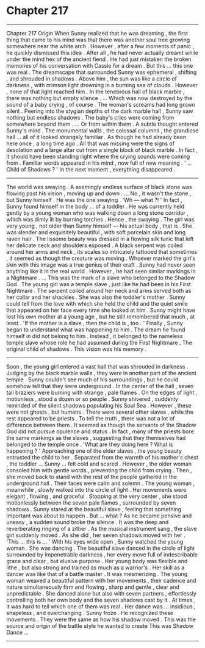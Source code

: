 
# Chapter 217


---

Chapter 217 Origin
When Sunny realized that he was dreaming , the first thing that came to his mind was that there was another soul tree growing somewhere near the white arch . However , after a few moments of panic , he quickly dismissed this idea .
After all , he had never actually dreamt while under the mind hex of the ancient fiend . He had just mistaken the broken memories of his conversation with Cassie for a dream .
But this … this one was real .
The dreamscape that surrounded Sunny was ephemeral , shifting , and shrouded in shadows . Above him , the sun was like a circle of darkness , with crimson light drowning in a burning sea of clouds . However , none of that light reached him .
In the tenebrous hall of black marble , there was nothing but empty silence .
… Which was now destroyed by the sound of a baby crying , of course .
The woman's screams had long grown silent . Peering into the stygian depths of the dark marble hall , Sunny saw nothing but endless shadows . The baby's cries were coming from somewhere beyond them .
… Or from within them .
A subtle thought entered Sunny's mind . The monumental walls , the colossal columns , the grandiose hall … all of it looked strangely familiar . As though he had already been here once , a long time ago .
All that was missing were the signs of desolation and a large altar cut from a single block of black marble . In fact , it should have been standing right where the crying sounds were coming from .
Familiar words appeared in his mind , now full of new meaning .
' ... Child of Shadows ? '
In the next moment , everything disappeared .
***
The world was swaying . A seemingly endless surface of black stone was flowing past his vision , moving up and down .
… No , it wasn't the stone , but Sunny himself . He was the one swaying .
'Wh — what ?! '
In fact , Sunny found himself in the body … of a toddler . He was currently held gently by a young woman who was walking down a long stone corridor , which was dimly lit by burning torches . Hence , the swaying .
The girl was very young , not older than Sunny himself — his actual body , that is . She was slender and exquisitely beautiful , with soft porcelain skin and long raven hair . The lissome beauty was dressed in a flowing silk tunic that left her delicate neck and shoulders exposed .
A black serpent was coiled around her arms and neck , its scales so intricately tattooed that sometimes , it seemed as though the creature was moving . Whoever marked the girl's skin with this image was a true genius of their craft . Sunny had never seen anything like it in the real world .
However , he had seen similar markings in a Nightmare .
… This was the mark of a slave who belonged to the Shadow God .
The young girl was a temple slave , just like he had been in his First Nightmare . The serpent coiled around her neck and arms served both as her collar and her shackles .
She was also the toddler's mother . Sunny could tell from the love with which she held the child and the quiet smile that appeared on her face every time she looked at him .
Sunny might have lost his own mother at a young age , but he still remembered that much , at least .
'If the mother is a slave , then the child is , too . '
Finally , Sunny began to understand what was happening to him .
The dream he found himself in did not belong to him . Instead , it belonged to the nameless temple slave whose role he had assumed during the First Nightmare .
The original child of shadows .
This vision was his memory .
***
Soon , the young girl entered a vast hall that was shrouded in darkness . Judging by the black marble walls , they were in another part of the ancient temple . Sunny couldn't see much of his surroundings , but he could somehow tell that they were underground .
In the center of the hall , seven tall braziers were burning with strange , pale flames . On the edges of light , motionless , stood a dozen or so people .
Sunny shivered , suddenly reminded of the silent shadows populating his Soul Sea . However , these were not ghosts , but humans . There were several other slaves , while the rest appeared to be priests .
To tell the truth , there was not a lot of difference between them . It seemed as though the servants of the Shadow God did not pursue opulence and status . In fact , many of the priests bore the same markings as the slaves , suggesting that they themselves had belonged to the temple once .
'What are they doing here ? What is happening ? '
Approaching one of the elder slaves , the young beauty entrusted the child to her . Separated from the warmth of his mother's chest , the toddler … Sunny … felt cold and scared . However , the older woman consoled him with gentle words , preventing the child from crying .
Then , she moved back to stand with the rest of the people gathered in the underground hall . Their faces were calm and solemn .
The young woman , meanwhile , slowly walked into the circle of light . Her movements were elegant , flowing , and graceful .
Stopping at the very center , she stood motionlessly between the seven pale flames , surrounded by seven shadows .
Sunny stared at the beautiful slave , feeling that something important was about to happen .
But … what ?
As he became pensive and uneasy , a sudden sound broke the silence . It was the deep and reverberating ringing of a zither .
As the musical instrument sang , the slave girl suddenly moved .
As she did , her seven shadows moved with her .
'This … this is … '
With his eyes wide open , Sunny watched the young woman .
She was dancing .
The beautiful slave danced in the circle of light surrounded by impenetrable darkness , her every move full of indescribable grace and clear , but elusive purpose . Her young body was flexible and lithe , but also strong and trained as much as a warrior's . Her skill as a dancer was like that of a battle master .
It was mesmerizing .
The young woman weaved a beautiful pattern with her movements , their cadence and nature simultaneously firm and flowing , sharp and gentle , clear and unpredictable . She danced alone but also with seven partners , effortlessly controlling both her own body and the seven shadows cast by it .
At times , it was hard to tell which one of them was real .
Her dance was … insidious , shapeless , and everchanging .
Sunny froze .
He recognized these movements . They were the same as how his shadow moved .
This was the source and origin of the battle style he wanted to create
This was Shadow Dance …

---

